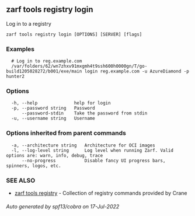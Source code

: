 ## zarf tools registry login

Log in to a registry

```
zarf tools registry login [OPTIONS] [SERVER] [flags]
```

### Examples

```
  # Log in to reg.example.com
  /var/folders/62/wn7zhxv91mxgmh4t9ssh600h0000gn/T/go-build1205028272/b001/exe/main login reg.example.com -u AzureDiamond -p hunter2
```

### Options

```
  -h, --help              help for login
  -p, --password string   Password
      --password-stdin    Take the password from stdin
  -u, --username string   Username
```

### Options inherited from parent commands

```
  -a, --architecture string   Architecture for OCI images
  -l, --log-level string      Log level when running Zarf. Valid options are: warn, info, debug, trace
      --no-progress           Disable fancy UI progress bars, spinners, logos, etc.
```

### SEE ALSO

* [zarf tools registry](zarf_tools_registry.md)	 - Collection of registry commands provided by Crane

###### Auto generated by spf13/cobra on 17-Jul-2022
